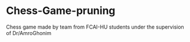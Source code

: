 # Chess-Game-pruning
Chess game made by  team from FCAI-HU students  under the supervision of Dr/AmroGhonim 
